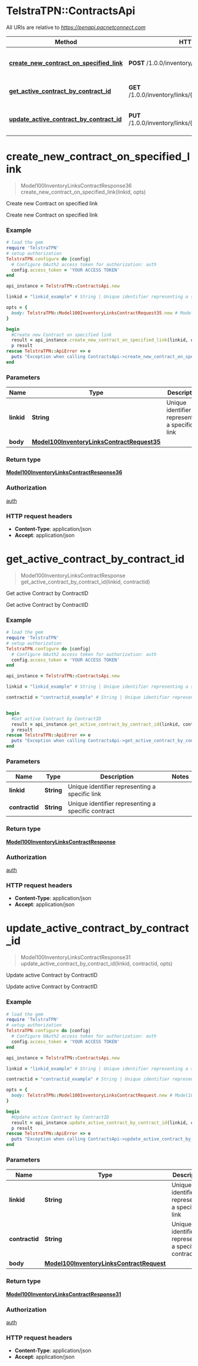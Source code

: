 # TelstraTPN::ContractsApi

All URIs are relative to *https://penapi.pacnetconnect.com*

Method | HTTP request | Description
------------- | ------------- | -------------
[**create_new_contract_on_specified_link**](ContractsApi.md#create_new_contract_on_specified_link) | **POST** /1.0.0/inventory/links/{linkid}/contract | Create new Contract on specified link
[**get_active_contract_by_contract_id**](ContractsApi.md#get_active_contract_by_contract_id) | **GET** /1.0.0/inventory/links/{linkid}/contract/{contractid} | Get active Contract by ContractID
[**update_active_contract_by_contract_id**](ContractsApi.md#update_active_contract_by_contract_id) | **PUT** /1.0.0/inventory/links/{linkid}/contract/{contractid} | Update active Contract by ContractID


# **create_new_contract_on_specified_link**
> Model100InventoryLinksContractResponse36 create_new_contract_on_specified_link(linkid, opts)

Create new Contract on specified link

Create new Contract on specified link

### Example
```ruby
# load the gem
require 'TelstraTPN'
# setup authorization
TelstraTPN.configure do |config|
  # Configure OAuth2 access token for authorization: auth
  config.access_token = 'YOUR ACCESS TOKEN'
end

api_instance = TelstraTPN::ContractsApi.new

linkid = "linkid_example" # String | Unique identifier representing a specific link

opts = { 
  body: TelstraTPN::Model100InventoryLinksContractRequest35.new # Model100InventoryLinksContractRequest35 | 
}

begin
  #Create new Contract on specified link
  result = api_instance.create_new_contract_on_specified_link(linkid, opts)
  p result
rescue TelstraTPN::ApiError => e
  puts "Exception when calling ContractsApi->create_new_contract_on_specified_link: #{e}"
end
```

### Parameters

Name | Type | Description  | Notes
------------- | ------------- | ------------- | -------------
 **linkid** | **String**| Unique identifier representing a specific link | 
 **body** | [**Model100InventoryLinksContractRequest35**](Model100InventoryLinksContractRequest35.md)|  | [optional] 

### Return type

[**Model100InventoryLinksContractResponse36**](Model100InventoryLinksContractResponse36.md)

### Authorization

[auth](../README.md#auth)

### HTTP request headers

 - **Content-Type**: application/json
 - **Accept**: application/json



# **get_active_contract_by_contract_id**
> Model100InventoryLinksContractResponse get_active_contract_by_contract_id(linkid, contractid)

Get active Contract by ContractID

Get active Contract by ContractID

### Example
```ruby
# load the gem
require 'TelstraTPN'
# setup authorization
TelstraTPN.configure do |config|
  # Configure OAuth2 access token for authorization: auth
  config.access_token = 'YOUR ACCESS TOKEN'
end

api_instance = TelstraTPN::ContractsApi.new

linkid = "linkid_example" # String | Unique identifier representing a specific link

contractid = "contractid_example" # String | Unique identifier representing a specific contract


begin
  #Get active Contract by ContractID
  result = api_instance.get_active_contract_by_contract_id(linkid, contractid)
  p result
rescue TelstraTPN::ApiError => e
  puts "Exception when calling ContractsApi->get_active_contract_by_contract_id: #{e}"
end
```

### Parameters

Name | Type | Description  | Notes
------------- | ------------- | ------------- | -------------
 **linkid** | **String**| Unique identifier representing a specific link | 
 **contractid** | **String**| Unique identifier representing a specific contract | 

### Return type

[**Model100InventoryLinksContractResponse**](Model100InventoryLinksContractResponse.md)

### Authorization

[auth](../README.md#auth)

### HTTP request headers

 - **Content-Type**: application/json
 - **Accept**: application/json



# **update_active_contract_by_contract_id**
> Model100InventoryLinksContractResponse31 update_active_contract_by_contract_id(linkid, contractid, opts)

Update active Contract by ContractID

Update active Contract by ContractID

### Example
```ruby
# load the gem
require 'TelstraTPN'
# setup authorization
TelstraTPN.configure do |config|
  # Configure OAuth2 access token for authorization: auth
  config.access_token = 'YOUR ACCESS TOKEN'
end

api_instance = TelstraTPN::ContractsApi.new

linkid = "linkid_example" # String | Unique identifier representing a specific link

contractid = "contractid_example" # String | Unique identifier representing a specific contract

opts = { 
  body: TelstraTPN::Model100InventoryLinksContractRequest.new # Model100InventoryLinksContractRequest | 
}

begin
  #Update active Contract by ContractID
  result = api_instance.update_active_contract_by_contract_id(linkid, contractid, opts)
  p result
rescue TelstraTPN::ApiError => e
  puts "Exception when calling ContractsApi->update_active_contract_by_contract_id: #{e}"
end
```

### Parameters

Name | Type | Description  | Notes
------------- | ------------- | ------------- | -------------
 **linkid** | **String**| Unique identifier representing a specific link | 
 **contractid** | **String**| Unique identifier representing a specific contract | 
 **body** | [**Model100InventoryLinksContractRequest**](Model100InventoryLinksContractRequest.md)|  | [optional] 

### Return type

[**Model100InventoryLinksContractResponse31**](Model100InventoryLinksContractResponse31.md)

### Authorization

[auth](../README.md#auth)

### HTTP request headers

 - **Content-Type**: application/json
 - **Accept**: application/json



